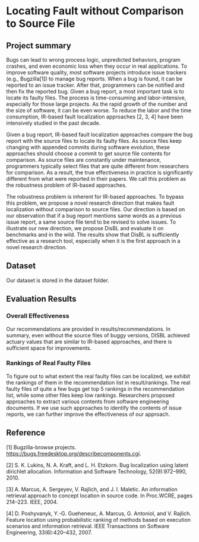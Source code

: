 # Locating Fault without Comparison to Source File
## Project summary
Bugs can lead to wrong process logic, unpredicted behaviors, program crashes, and even economic loss when they occur in real applications. To improve software quality, most software projects introduce issue trackers (e.g., Bugzilla[1]) to manage bug reports. When a bug is found, it can be reported to an issue tracker. After that, programmers can be notified and then fix the reported bug. Given a bug report, a most important task is to locate its faulty files. The process is time-consuming and labor-intensive, especially for those large projects. As the rapid growth of the number and the size of software, it can be even worse. To reduce the labor and the time consumption, IR-based fault localization approaches [2, 3, 4] have been intensively studied in the past decade.

Given a bug report, IR-based fault localization approaches compare the bug report with the source files to locate its faulty files. As source files keep changing with appended commits during software evolution, these approaches should choose a commit to get source file contents for comparison. As source files are constantly under maintenance, programmers typically select files that are quite different from researchers for comparison. As a result, the true effectiveness in practice is significantly different from what were reported in their papers. We call this problem as the robustness problem of IR-based approaches.

The robustness problem is inherent for IR-based approaches. To bypass this problem, we propose a novel research direction that makes fault localization without comparison to source files. Our direction is based on our observation that if a bug report mentions same words as a previous issue report, a same source file tend to be revised to solve issues. To illustrate our new direction, we propose DisBL and evaluate it on benchmarks and in the wild. The results show that DisBL is sufficiently effective as a research tool, especially when it is the first approach in a novel research direction.

## Dataset
Our dataset is stored in the dataset folder.

## Evaluation Results
### Overall Effectiveness
Our recommendations are provided in results/recommendations. In summary, even without the source files of buggy versions, DISBL achieved actuary values that are similar to IR-based approaches, and there is sufficient space for improvements.
### Rankings of Real Faulty Files
To figure out to what extent the real faulty files can be localized, we exhibit the rankings of them in the recommendation list in result/rankings. The real faulty files of quite a few bugs get top 5 rankings in the recommendation list, while some other files keep low rankings. Researchers proposed approaches to extract various contents from software engineering documents. If we use such approaches to identify the contents of issue reports, we can further improve the effectiveness of our approach.

## Reference
[1] Bugzilla-browse projects. https://bugs.freedesktop.org/describecomponents.cgi.

[2] S. K. Lukins, N. A. Kraft, and L. H. Etzkorn. Bug localization using latent dirichlet allocation. Information and Software Technology, 52(9):972–990, 2010.

[3] A. Marcus, A. Sergeyev, V. Rajlich, and J. I. Maletic. An information retrieval approach to concept location in source code. In Proc.WCRE, pages 214–223. IEEE, 2004.

[4] D. Poshyvanyk, Y.-G. Gueheneuc, A. Marcus, G. Antoniol, and V. Rajlich. Feature location using probabilistic ranking of methods based on execution scenarios and information retrieval. IEEE Transactions on Software Engineering, 33(6):420–432, 2007.
